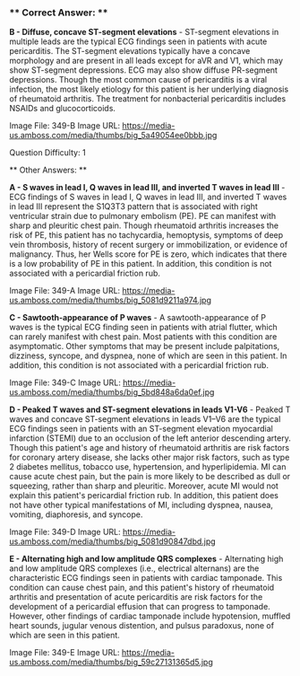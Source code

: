 ### ** Correct Answer: **

**B - Diffuse, concave ST-segment elevations** - ST-segment elevations in multiple leads are the typical ECG findings seen in patients with acute pericarditis. The ST-segment elevations typically have a concave morphology and are present in all leads except for aVR and V1, which may show ST-segment depressions. ECG may also show diffuse PR-segment depressions. Though the most common cause of pericarditis is a viral infection, the most likely etiology for this patient is her underlying diagnosis of rheumatoid arthritis. The treatment for nonbacterial pericarditis includes NSAIDs and glucocorticoids.

Image File: 349-B
Image URL: https://media-us.amboss.com/media/thumbs/big_5a49054ee0bbb.jpg

Question Difficulty: 1

** Other Answers: **

**A - S waves in lead I, Q waves in lead III, and inverted T waves in lead III** - ECG findings of S waves in lead I, Q waves in lead III, and inverted T waves in lead III represent the S1Q3T3 pattern that is associated with right ventricular strain due to pulmonary embolism (PE). PE can manifest with sharp and pleuritic chest pain. Though rheumatoid arthritis increases the risk of PE, this patient has no tachycardia, hemoptysis, symptoms of deep vein thrombosis, history of recent surgery or immobilization, or evidence of malignancy. Thus, her Wells score for PE is zero, which indicates that there is a low probability of PE in this patient. In addition, this condition is not associated with a pericardial friction rub.

Image File: 349-A
Image URL: https://media-us.amboss.com/media/thumbs/big_5081d9211a974.jpg

**C - Sawtooth-appearance of P waves** - A sawtooth-appearance of P waves is the typical ECG finding seen in patients with atrial flutter, which can rarely manifest with chest pain. Most patients with this condition are asymptomatic. Other symptoms that may be present include palpitations, dizziness, syncope, and dyspnea, none of which are seen in this patient. In addition, this condition is not associated with a pericardial friction rub.

Image File: 349-C
Image URL: https://media-us.amboss.com/media/thumbs/big_5bd848a6da0ef.jpg

**D - Peaked T waves and ST-segment elevations in leads V1-V6** - Peaked T waves and concave ST-segment elevations in leads V1–V6 are the typical ECG findings seen in patients with an ST-segment elevation myocardial infarction (STEMI) due to an occlusion of the left anterior descending artery. Though this patient's age and history of rheumatoid arthritis are risk factors for coronary artery disease, she lacks other major risk factors, such as type 2 diabetes mellitus, tobacco use, hypertension, and hyperlipidemia. MI can cause acute chest pain, but the pain is more likely to be described as dull or squeezing, rather than sharp and pleuritic. Moreover, acute MI would not explain this patient's pericardial friction rub. In addition, this patient does not have other typical manifestations of MI, including dyspnea, nausea, vomiting, diaphoresis, and syncope.

Image File: 349-D
Image URL: https://media-us.amboss.com/media/thumbs/big_5081d90847dbd.jpg

**E - Alternating high and low amplitude QRS complexes** - Alternating high and low amplitude QRS complexes (i.e., electrical alternans) are the characteristic ECG findings seen in patients with cardiac tamponade. This condition can cause chest pain, and this patient's history of rheumatoid arthritis and presentation of acute pericarditis are risk factors for the development of a pericardial effusion that can progress to tamponade. However, other findings of cardiac tamponade include hypotension, muffled heart sounds, jugular venous distention, and pulsus paradoxus, none of which are seen in this patient.

Image File: 349-E
Image URL: https://media-us.amboss.com/media/thumbs/big_59c27131365d5.jpg

